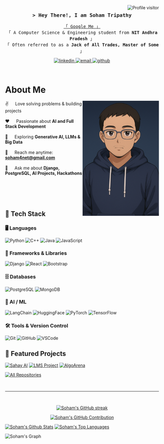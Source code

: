 <!--
<h2 align="center">
  Welcome to Soham's World!
  <img align="right" alt="Soham Tripathy" width="400" src="https://github.com/SohamTripathy1.png ">
</h2>
-->

<a href="https://komarev.com/ghpvc/?username=SOHAM-3T">
  <img align="right" src="https://komarev.com/ghpvc/?username=SOHAM-3T&label=Visitors&color=0e75b6&style=flat" alt="Profile visitor" />
</a>

<!-- Intro -->
<h3 align="center">
        <samp>&gt; Hey There!, I am
                <b>Soham Tripathy</b>
        </samp>
</h3>

<p align="center"> 
  <samp>
    <a href="https://www.google.com/search?q=Soham+Tripathy">「 Google Me 」</a>
    <br>
    「 A Computer Science & Engineering student from <b>NIT Andhra Pradesh</b> 」
    <br>
    「 Often referred to as a <b>Jack of All Trades, Master of Some</b> 」
  </samp>
</p>

<p align="center">
 <a href="https://linkedin.com/in/sohamtripathy" target="_blank">
  <img src="https://img.shields.io/badge/LinkedIn-0077B5?style=for-the-badge&logo=linkedin&logoColor=white" alt="linkedin"/>
 </a>
 <a href="mailto:soham4net@gmail.com" target="_blank">
  <img src="https://img.shields.io/badge/Email-D14836?style=for-the-badge&logo=gmail&logoColor=white" alt="email"/>
 </a>
 <a href="https://github.com/SOHAM-3T" target="_blank">
  <img src="https://img.shields.io/badge/GitHub-100000?style=for-the-badge&logo=github&logoColor=white" alt="github" />
 </a> 
</p>
<br />

<!-- About Section -->
# About Me
 
<p>
 <img align="right" width="250" src="./profile.png" alt="Soham's Profile Photo" />
  
 ✌️ &emsp; Love solving problems & building projects <br/><br/>
 ❤️ &emsp; Passionate about <b>AI and Full Stack Development</b> <br/><br/>
 🚀 &emsp; Exploring <b>Generative AI, LLMs & Big Data</b> <br/><br/>
 📧 &emsp; Reach me anytime: <b>soham4net@gmail.com</b> <br/><br/>
 💬 &emsp; Ask me about <b>Django, PostgreSQL, AI Projects, Hackathons</b>
</p>

<br><br><br/><br/>

## 🚀 Tech Stack  

### 🖥️ Languages  
![Python](https://img.shields.io/badge/Python-3776AB?style=for-the-badge&logo=python&logoColor=white) 
![C++](https://img.shields.io/badge/C%2B%2B-00599C?style=for-the-badge&logo=cplusplus&logoColor=white) 
![Java](https://img.shields.io/badge/Java-ED8B00?style=for-the-badge&logo=openjdk&logoColor=white) 
![JavaScript](https://img.shields.io/badge/JavaScript-F7DF1E?style=for-the-badge&logo=javascript&logoColor=black)  

### 🧩 Frameworks & Libraries  
![Django](https://img.shields.io/badge/Django-092E20?style=for-the-badge&logo=django&logoColor=white) 
![React](https://img.shields.io/badge/React-20232A?style=for-the-badge&logo=react&logoColor=61DAFB) 
![Bootstrap](https://img.shields.io/badge/Bootstrap-563D7C?style=for-the-badge&logo=bootstrap&logoColor=white) 

### 🗄️ Databases  
![PostgreSQL](https://img.shields.io/badge/PostgreSQL-316192?style=for-the-badge&logo=postgresql&logoColor=white)
![MongoDB](https://img.shields.io/badge/MongoDB-47A248?style=for-the-badge&logo=mongodb&logoColor=white)

### 🤖 AI / ML  
![LangChain](https://img.shields.io/badge/LangChain-000000?style=for-the-badge&logo=chainlink&logoColor=white) 
![HuggingFace](https://img.shields.io/badge/HuggingFace-FCC624?style=for-the-badge&logo=huggingface&logoColor=black)
![PyTorch](https://img.shields.io/badge/PyTorch-EE4C2C?style=for-the-badge&logo=pytorch&logoColor=white) 
![TensorFlow](https://img.shields.io/badge/TensorFlow-FF6F00?style=for-the-badge&logo=tensorflow&logoColor=white)  

### 🛠️ Tools & Version Control  
![Git](https://img.shields.io/badge/Git-F05032?style=for-the-badge&logo=git&logoColor=white) 
![GitHub](https://img.shields.io/badge/GitHub-181717?style=for-the-badge&logo=github&logoColor=white) 
![VSCode](https://img.shields.io/badge/VSCode-007ACC?style=for-the-badge&logo=visualstudiocode&logoColor=white)  


## 📌 Featured Projects

[![Sahay AI](https://github-readme-stats.vercel.app/api/pin/?username=SOHAM-3T&repo=SAHAY_AI&cache_seconds=3600&border_color=7F3FBF&bg_color=0D1117&title_color=C9D1D9&text_color=8B949E&icon_color=7F3FBF)](https://github.com/SOHAM-3T/SAHAY_AI)
[![LMS Project](https://github-readme-stats.vercel.app/api/pin/?username=SOHAM-3T&repo=LMS&cache_seconds=3600&border_color=7F3FBF&bg_color=0D1117&title_color=C9D1D9&text_color=8B949E&icon_color=7F3FBF)](https://github.com/SOHAM-3T/LMS)
[![AlgoArena](https://github-readme-stats.vercel.app/api/pin/?username=SOHAM-3T&repo=AlgoArena&cache_seconds=3600&border_color=7F3FBF&bg_color=0D1117&title_color=C9D1D9&text_color=8B949E&icon_color=7F3FBF)](https://github.com/SOHAM-3T/AlgoArena)


<p align="left">
  <a href="https://github.com/SOHAM-3T?tab=repositories" target="_blank">
    <img alt="All Repositories" title="All Repositories" src="https://img.shields.io/badge/-All%20Repos-2962FF?style=for-the-badge&logo=koding&logoColor=white"/>
  </a>
</p>

<br/>
<hr/>
<br/>

<p align="center">
  <a href="https://github.com/SOHAM-3T">
    <img src="https://github-readme-streak-stats.herokuapp.com/?user=SOHAM-3T&theme=radical&border=7F3FBF&background=0D1117" alt="Soham's GitHub streak"/>
  </a>
</p>

<p align="center">
  <a href="https://github.com/SOHAM-3T">
    <img src="https://github-profile-summary-cards.vercel.app/api/cards/profile-details?username=SOHAM-3T&theme=radical" alt="Soham's GitHub Contribution"/>
  </a>
</p>

<a> 
    <a href="https://github.com/SOHAM-3T"><img alt="Soham's Github Stats" src="https://denvercoder1-github-readme-stats.vercel.app/api?username=SOHAM-3T&show_icons=true&count_private=true&theme=react&border_color=7F3FBF&bg_color=0D1117&title_color=F85D7F&icon_color=F8D866" height="192px" width="49.5%"/></a>
  <a href="https://github.com/SOHAM-3T"><img alt="Soham's Top Languages" src="https://denvercoder1-github-readme-stats.vercel.app/api/top-langs/?username=SOHAM-3T&langs_count=8&layout=compact&theme=react&border_color=7F3FBF&bg_color=0D1117&title_color=F85D7F&icon_color=F8D866" height="192px" width="49.5%"/></a>
  <br/>
</a>

![Soham's Graph](https://github-readme-activity-graph.vercel.app/graph?username=SOHAM-3T&custom_title=Soham%20Tripathy's%20GitHub%20Activity%20Graph&bg_color=0D1117&color=7F3FBF&line=7F3FBF&point=7F3FBF&area_color=FFFFFF&title_color=FFFFFF&area=true)
